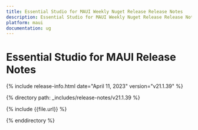 ```yaml
---
title: Essential Studio for MAUI Weekly Nuget Release Release Notes   
description: Essential Studio for MAUI Weekly Nuget Release Release Notes  
platform: maui
documentation: ug
---
```


# Essential Studio for MAUI Release Notes  

{% include release-info.html date="April 11, 2023"  version="v21.1.39" %} 

{% directory path: _includes/release-notes/v21.1.39 %}

{% include {{file.url}} %}

{% enddirectory %}


